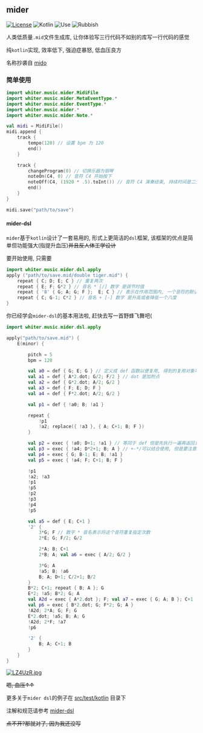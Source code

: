 ## mider

[![License](http://img.shields.io/:license-apache-brightgreen.svg)](http://www.apache.org/licenses/LICENSE-2.0.html)
![Kotlin](https://img.shields.io/badge/kotlin-100%25-blue)
![Use](https://img.shields.io/badge/mid-generate-yellowgreen)
![Rubbish](https://img.shields.io/badge/%E6%B2%BB%E7%96%97-%E9%AB%98%E8%A1%80%E5%8E%8B-orange)


[comment]: <> ([![Language: Kotlin]&#40;https://img.shields.io/github/languages/top/shadowsocks/shadowsocks-android.svg&#41;]&#40;https://https://github.com/whiterasbk/mider/search?l=kotlin&#41;)

[comment]: <> ([![Releases]&#40;https://img.shields.io/github/downloads/shadowsocks/shadowsocks-android/total.svg&#41;]&#40;https://github.com/shadowsocks/shadowsocks-android/releases&#41;)

人类低质量`.mid`文件生成库, 让你体验写三行代码不如别的库写一行代码的感觉

纯`kotlin`实现, 效率低下, 强迫症暴怒, 低血压良方

名称抄袭自 [mido](https://github.com/mido/mido)

### 简单使用

```kotlin
import whiter.music.mider.MidiFile
import whiter.music.mider.MetaEventType.*
import whiter.music.mider.EventType.*
import whiter.music.mider.*
import whiter.music.mider.Note.*

val midi = MidiFile()
midi.append {
    track {
        tempo(120) // 设置 bpm 为 120
        end()
    }

    track {
        changeProgram(0) // 切换乐器为钢琴 
        noteOn(C4, 0) // 音符 C4 开始按下
        noteOff(C4, (1920 * .5).toInt()) // 音符 C4 演奏结束, 持续时间是二分音符的时值
        end()
    }
}

midi.save("path/to/save")
```
#### mider-dsl
`mider`基于`kotlin`设计了一套易用的, 形式上更简洁的`dsl`框架, 该框架的优点是简单但功能强大(指提升血压)~~并且反人体工学设计~~

要开始使用, 只需要

```kotlin
import whiter.music.mider.dsl.apply
apply ("path/to/save.mid/double tiger.mid") {
    repeat { C; D; E; C } // 重复两次 
    repeat { E; F; G*2 } // 音名 * [/] 数字 是调节时值
    repeat { '8' { G; A; G; F };  E; C } // 表示在作用范围内, 一个音符的默认时值为八分音符
    repeat { C; G-1; C*2 } // 音名 + [-] 数字 是升高或者降低一个八度
}
```

你已经学会`mider-dsl`的基本用法啦, 赶快去写一首野蜂飞舞吧(

```kotlin
import whiter.music.mider.dsl.apply

apply("path/to/save.mid") {
    E(minor) {

        pitch = 5
        bpm = 120

        val a0 = def { G; E; G } // 定义成 def 函数以便复用, 得到的复用对象可以通过!实现复用
        val a1 = def { A*2.dot; G/2; F/2 } // dot 是加附点
        val a2 = def { G*2.dot; A/2; G/2 }
        val a3 = def { F; E; D; F }
        val a4 = def { F*2.dot; A/2; G/2 }

        val p1 = def { !a0; B; !a1 }

        repeat {
            !p1
            !a2; replace({ !a3 }, { A; C+1; B; F }) 
        }

        val p2 = exec { !a0; D+1; !a1 } // 等同于 def 但是先执行一遍再返回复用对象
        val p3 = exec { !a4; D*2+1; B; A } // +-*/可以结合使用, 但是要注意优先级问题
        val p4 = exec { G; B-1; E; B; !a1 }
        val p5 = exec { !a4; F; C+1; B; F }

        !p1
        !a2; !a3
        !p1
        !p5
        !p2
        !p3
        !p4
        !p5

        val a5 = def { E; C+1 }
        '2' { 
            3*G; F // 数字 * 音名表示将这个音符重复指定次数
            2*E; G; F/2; G/2

            2*A; B; C+1
            2*B; A; val a6 = exec { A/2; G/2 }

            3*G; A
            !a5; B; !a6
            B; A; D+1; C/2+1; B/2
        }
        B*2; C+1; repeat { B; A }; G
        E*2; !a5; B*2; G; A
        val A2d = exec { A*2.dot }; F; val a7 = exec { G; A; B }; C+1
        val p6 = exec { B*2.dot; G; F*2; G; A }
        !A2d; 2*A; G; F; G
        E*2.dot; !a5; B; A; G
        !A2d; 2*F; !a7
        !p6

        '2' {
            B; A; C+1; B
        }
    }
}
```

[![LZ4UzR.jpg](https://s1.ax1x.com/2022/04/12/LZ4UzR.jpg)](https://imgtu.com/i/LZ4UzR)

~~嗯, 血压↑↑~~

更多关于`mider dsl`的例子在 [src/test/kotlin](https://github.com/whiterasbk/mider/tree/master/src/test/kotlin) 目录下

注解和规范请参考 [mider-dsl]() 

~~点不开?那就对了, 因为我还没写~~